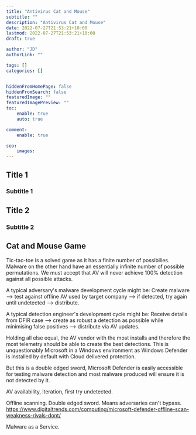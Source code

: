 ```yaml
---
title: "Antivirus Cat and Mouse"
subtitle: ""
description: "Antivirus Cat and Mouse"
date: 2022-07-27T21:53:21+10:00
lastmod: 2022-07-27T21:53:21+10:00
draft: true

author: "JD"
authorLink: ""

tags: []
categories: []


hiddenFromHomePage: false
hiddenFromSearch: false
featuredImage: ""
featuredImagePreview: ""
toc:
    enable: true
    auto: true

comment:
    enable: true

seo:
    images:
---
```


## Title 1

### Subtitle 1

## Title 2

### Subtitle 2

## Cat and Mouse Game
Tic-tac-toe is a solved game as it has a finite number of possibilies. Malware on the other hand have an essentially infinite number of possible permutations. We must accept that AV will never achieve 100% detection against all possible attacks.

A typical adversary's malware development cycle might be: Create malware --> test against offline AV used by target company --> if detected, try again until undetected --> distribute.

A typical detection engineer's development cycle might be: Receive details from DFIR case --> create as robust a detection as possible while minimising false positives --> distribute via AV updates.

Holding all else equal, the AV vendor with the most installs and therefore the most telemetry should be able to create the best detections. This is unquestionably Microsoft in a Windows environment as Windows Defender is installed by default with Cloud delivered protection.

But this is a double edged sword, Microsoft Defender is easily accessible for testing malware detection and most malware produced will ensure it is not detected by it.

AV availability, iteration, first try undetected.

Offline scanning. Double edged sword. Means adversaries can't bypass.
https://www.digitaltrends.com/computing/microsoft-defender-offline-scan-weakness-rivals-dont/

Malware as a Service.